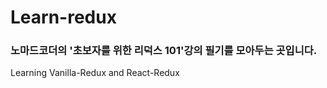 # Learn-redux

### 노마드코더의 '초보자를 위한 리덕스 101'강의 필기를 모아두는 곳입니다.
Learning Vanilla-Redux and React-Redux
